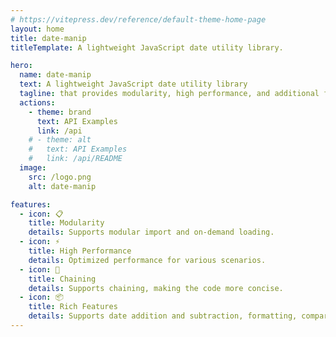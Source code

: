 ```yaml
---
# https://vitepress.dev/reference/default-theme-home-page
layout: home
title: date-manip
titleTemplate: A lightweight JavaScript date utility library.

hero:
  name: date-manip
  text: A lightweight JavaScript date utility library
  tagline: that provides modularity, high performance, and additional features. It supports various date operations, including date addition and subtraction, formatting, comparison, etc.
  actions:
    - theme: brand
      text: API Examples
      link: /api
    # - theme: alt
    #   text: API Examples
    #   link: /api/README
  image:
    src: /logo.png
    alt: date-manip

features:
  - icon: 📋
    title: Modularity
    details: Supports modular import and on-demand loading.
  - icon: ⚡
    title: High Performance
    details: Optimized performance for various scenarios.
  - icon: 📖
    title: Chaining
    details: Supports chaining, making the code more concise.
  - icon: 📦
    title: Rich Features
    details: Supports date addition and subtraction, formatting, comparison, and other operations.
---
```


